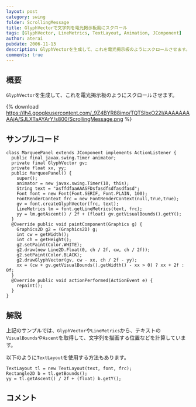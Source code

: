 ```yaml
---
layout: post
category: swing
folder: ScrollingMessage
title: GlyphVectorで文字列を電光掲示板風にスクロール
tags: [GlyphVector, LineMetrics, TextLayout, Animation, JComponent]
author: aterai
pubdate: 2006-11-13
description: GlyphVectorを生成して、これを電光掲示板のようにスクロールさせます。
comments: true
---
```

## 概要
`GlyphVector`を生成して、これを電光掲示板のようにスクロールさせます。

{% download https://lh4.googleusercontent.com/_9Z4BYR88imo/TQTSlbxO22I/AAAAAAAAAjA/SJLXTaAYArY/s800/ScrollingMessage.png %}

## サンプルコード
<pre class="prettyprint"><code>class MarqueePanel extends JComponent implements ActionListener {
  public final javax.swing.Timer animator;
  private final GlyphVector gv;
  private float xx, yy;
  public MarqueePanel() {
    super();
    animator = new javax.swing.Timer(10, this);
    String text = "asffdfaaAAASFDsfasdfsdfasdfasd";
    Font font = new Font(Font.SERIF, Font.PLAIN, 100);
    FontRenderContext frc = new FontRenderContext(null,true,true);
    gv = font.createGlyphVector(frc, text);
    LineMetrics lm = font.getLineMetrics(text, frc);
    yy = lm.getAscent() / 2f + (float) gv.getVisualBounds().getY();
  }
  @Override public void paintComponent(Graphics g) {
    Graphics2D g2 = (Graphics2D) g;
    int cw = getWidth();
    int ch = getHeight();
    g2.setPaint(Color.WHITE);
    g2.draw(new Line2D.Float(0, ch / 2f, cw, ch / 2f));
    g2.setPaint(Color.BLACK);
    g2.drawGlyphVector(gv, cw - xx, ch / 2f - yy);
    xx = (cw + gv.getVisualBounds().getWidth() - xx &gt; 0) ? xx + 2f : 0f;
  }
  @Override public void actionPerformed(ActionEvent e) {
    repaint();
  }
}
</code></pre>

## 解説
上記のサンプルでは、`GlyphVector`や`LineMetrics`から、テキストの`VisualBounds`や`Ascent`を取得して、文字列を描画する位置などを計算しています。

以下のように`TextLayout`を使用する方法もあります。

<pre class="prettyprint"><code>TextLayout tl = new TextLayout(text, font, frc);
Rectangle2D b = tl.getBounds();
yy = tl.getAscent() / 2f + (float) b.getY();
</code></pre>

## コメント
